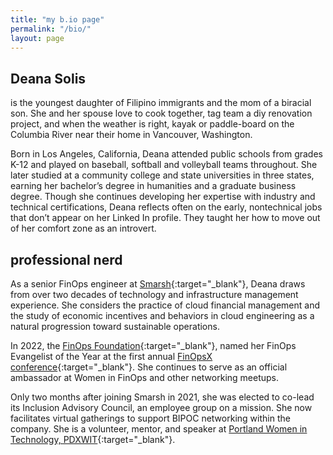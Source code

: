 ```yaml
---
title: "my b.io page"
permalink: "/bio/"
layout: page
---
```



## Deana Solis 
is the youngest daughter of Filipino immigrants and the mom of a biracial son. She and her spouse love to cook together, tag team a diy renovation project, and when the weather is right, kayak or paddle-board on the Columbia River near their home in Vancouver, Washington. 

Born in Los Angeles, California, Deana attended public schools from grades K-12 and played on baseball, softball and volleyball teams throughout. She later studied at a community college and state universities in three states, earning her bachelor’s degree in humanities and a graduate business degree. Though she continues developing her expertise with industry and technical certifications, Deana reflects often on the early, nontechnical jobs that don’t appear on her Linked In profile. They taught her how to move out of her comfort zone as an introvert. 

## professional nerd

As a senior FinOps engineer at [Smarsh](https://www.smarsh.com/){:target="_blank"}, Deana draws from over two decades of technology and infrastructure management experience. She considers the practice of cloud financial management and the study of economic incentives and behaviors in cloud engineering as a natural progression toward sustainable operations.

In 2022, the [FinOps Foundation](https://www.finops.org/introduction/what-is-finops/){:target="_blank"}, named her FinOps Evangelist of the Year at the first annual [FinOpsX conference](https://youtu.be/-It8MhfTdmQ?t=1116){:target="_blank"}. She continues to serve as an official ambassador at Women in FinOps and other networking meetups. 

Only two months after joining Smarsh in 2021, she was elected to co-lead its Inclusion Advisory Council, an employee group on a mission. She now facilitates virtual gatherings to support BIPOC networking within the company.
She is a volunteer, mentor, and speaker at [Portland Women in Technology, PDXWIT](https://www.pdxwit.org/){:target="_blank"}. 
